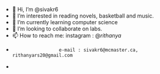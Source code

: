 - 👋 Hi, I’m @sivakr6
- 👀 I’m interested in reading novels, basketball and music.
- 🌱 I’m currently learning computer science
- 💞️ I’m looking to collaborate on labs.
- 📫 How to reach me: instagram : @_rithanya_
-                      e-mail : sivakr6@mcmaster.ca, rithanyars20@gmail.com
-                     

<!---
sivakr6/sivakr6 is a ✨ special ✨ repository because its `README.md` (this file) appears on your GitHub profile.
You can click the Preview link to take a look at your changes.
--->
